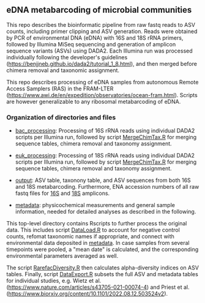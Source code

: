 ## eDNA metabarcoding of microbial communities  

This repo describes the bioinformatic pipeline from raw fastq reads to ASV counts, including primer clipping and ASV generation. Reads were obtained by PCR of environmental DNA (eDNA) with 16S and 18S rRNA primers, followed by Illumina MiSeq sequencing and generation of amplicon sequence variants (ASVs) using DADA2. Each Illumina run was processed individually following the developer's guidelines (https://benjjneb.github.io/dada2/tutorial_1_8.html), and then merged before chimera removal and taxonomic assignment. 

This repo describes processing of eDNA samples from autonomous Remote Access Samplers (RAS) in the FRAM-LTER (https://www.awi.de/en/expedition/observatories/ocean-fram.html). Scripts are however generalizable to any ribosomal metabarcoding of eDNA. 

### Organization of directories and files 

- [bac_processing](./bac_processing): Processing of 16S rRNA reads using individual DADA2 scripts per Illumina run, followed by script [MergeChimTax.R](./bac_processing/MergeChimTax.R) for merging sequence tables, chimera removal and taxonomy assignment. 

- [euk_processing](./euk_processing): Processing of 18S rRNA reads using individual DADA2 scripts per Illumina run, followed by script [MergeChimTax.R](./euk_processing/MergeChimTax.R) for merging sequence tables, chimera removal and taxonomy assignment. 

- [output](./output): ASV table, taxonony table, and ASV sequences from both 16S and 18S metabarcoding. Furthermore, ENA accession numbers of all raw fastq files for [16S](./output/ENA_16S_fastq.txt) and [18S](./output/ENA_18S_fastq.txt) amplicons. 

- [metadata](./metadata):  physicochemical measurements and general sample information, needed for detailed analyses as described in the following.

This top-level directory contains Rscripts to further process the original data. This includes script [DataLoad.R](./DataLoad.R) to account for negative control counts, refomat taxonomic names if appropriate, and connect with environmental data deposited in [metadata](./metadata). In case samples from several timepoints were pooled, a "mean date" is calculated, and the corresponding environmental parameters averaged as well. 

The script [RarefacDiversity.R](./RarefacDiversity.R) then calculates alpha-diversity indices on ASV tables. Finally, script [DataExport.R](./DataExport.R) subsets the full ASV and metadata tables for individual studies, e.g. Wietz et al. (https://www.nature.com/articles/s43705-021-00074-4) and Priest et al. (https://www.biorxiv.org/content/10.1101/2022.08.12.503524v2).
